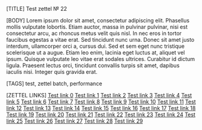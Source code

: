 [TITLE]
Test zettel № 22

[BODY]
Lorem ipsum dolor sit amet, consectetur adipiscing elit. 
Phasellus mollis vulputate lobortis. Etiam auctor, massa in pulvinar 
pulvinar, nisi est consectetur arcu, ac rhoncus metus velit quis nisl. 
In nec eros in tortor faucibus egestas a vitae erat. Sed tincidunt nunc 
urna. Donec sit amet justo interdum, ullamcorper orci a, cursus dui. 
Sed et sem eget nunc tristique scelerisque ut a augue. 
Etiam leo enim, lacinia eget luctus at, aliquet vel ipsum. 
Quisque vulputate leo vitae erat sodales ultrices. Curabitur id dictum 
ligula. Praesent lectus orci, tincidunt convallis turpis sit amet, dapibus 
iaculis nisi. Integer quis gravida erat. 

[TAGS]
test, zettel batch, performance

[ZETTEL LINKS]
[Test link 0](28.md)
[Test link 1](19.md)
[Test link 2](28.md)
[Test link 3](7.md)
[Test link 4](10.md)
[Test link 5](27.md)
[Test link 6](8.md)
[Test link 7](19.md)
[Test link 8](15.md)
[Test link 9](17.md)
[Test link 10](18.md)
[Test link 11](7.md)
[Test link 12](5.md)
[Test link 13](25.md)
[Test link 14](24.md)
[Test link 15](23.md)
[Test link 16](23.md)
[Test link 17](13.md)
[Test link 18](12.md)
[Test link 19](14.md)
[Test link 20](11.md)
[Test link 21](9.md)
[Test link 22](9.md)
[Test link 23](18.md)
[Test link 24](2.md)
[Test link 25](8.md)
[Test link 26](7.md)
[Test link 27](9.md)
[Test link 28](5.md)
[Test link 29](20.md)
